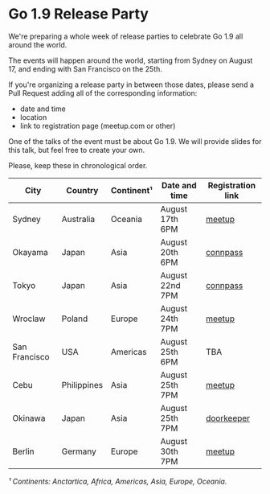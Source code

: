 # Go 1.9 Release Party

We're preparing a whole week of release parties to celebrate Go 1.9 all
around the world.

The events will happen around the world, starting from
Sydney on August 17, and ending with San Francisco on the 25th.

If you're organizing a release party in between those
dates, please send a Pull Request adding all of
the corresponding information:

- date and time
- location
- link to registration page (meetup.com or other)

One of the talks of the event must be about Go 1.9. We will provide slides
for this talk, but feel free to create your own.

Please, keep these in chronological order.

|  City          |  Country     |  Continent¹  |  Date and time     |  Registration link                                                      |
|----------------|--------------|--------------|--------------------|-------------------------------------------------------------------------|
|  Sydney        |  Australia   |  Oceania     |  August 17th 6PM   |  [meetup](https://www.meetup.com/golang-syd/events/241998623/)          |
|  Okayama       |  Japan       |  Asia        |  August 20th 6PM   |  [connpass](https://connpass.com/event/64370/)                          |
|  Tokyo         |  Japan       |  Asia        |  August 22nd 7PM   |  [connpass](https://gocon.connpass.com/event/64281/)                    |
|  Wroclaw       |  Poland      |  Europe      |  August 24th 7PM   |  [meetup](https://www.meetup.com/gowroc/events/241903725/)              |
|  San Francisco |  USA         |  Americas    |  August 25th 6PM   |  TBA                                                                    |
|  Cebu          |  Philippines |  Asia        |  August 25th 7PM   |  [meetup](https://www.meetup.com/Golang-Cebu/events/241977637/)         |
|  Okinawa       |  Japan       |  Asia        |  August 25th 7PM   |  [doorkeeper](https://okinawa-go.doorkeeper.jp/events/63972)            |
|  Berlin        |  Germany     |  Europe      |  August 30th 7PM   |  [meetup](https://www.meetup.com/golang-users-berlin/events/242617466/) |

_¹ Continents: Anctartica, Africa, Americas, Asia, Europe, Oceania._
